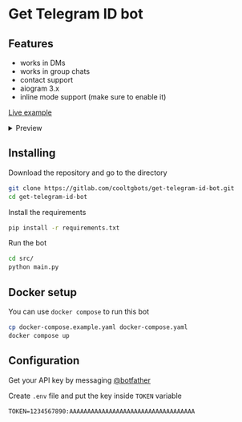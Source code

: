 # Get Telegram ID bot

## Features

- works in DMs
- works in group chats
- contact support
- aiogram 3.x
- inline mode support (make sure to enable it)

[Live example](https://t.me/get_id_tg_bot)

<details>
  <summary>Preview</summary>
  <img src="img/example.png" alt="example">
</details>

## Installing

Download the repository and go to the directory

```sh
git clone https://gitlab.com/cooltgbots/get-telegram-id-bot.git 
cd get-telegram-id-bot
```

Install the requirements

```sh
pip install -r requirements.txt
```

Run the bot 

```sh
cd src/
python main.py
```

## Docker setup

You can use `docker compose` to run this bot

```sh
cp docker-compose.example.yaml docker-compose.yaml
docker compose up
```

## Configuration

Get your API key by messaging [@botfather](https://t.me/botfather) 

Create `.env` file and put the key inside `TOKEN` variable

```env
TOKEN=1234567890:AAAAAAAAAAAAAAAAAAAAAAAAAAAAAAAAAAA
```
